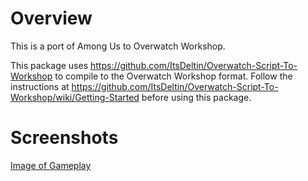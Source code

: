# Overview

This is a port of Among Us to Overwatch Workshop.

This package uses https://github.com/ItsDeltin/Overwatch-Script-To-Workshop to compile to the Overwatch Workshop format.
Follow the instructions at https://github.com/ItsDeltin/Overwatch-Script-To-Workshop/wiki/Getting-Started before using this package.

# Screenshots

[Image of Gameplay](https://hoane.github.io/images/Among-Us-Overwatch.png)